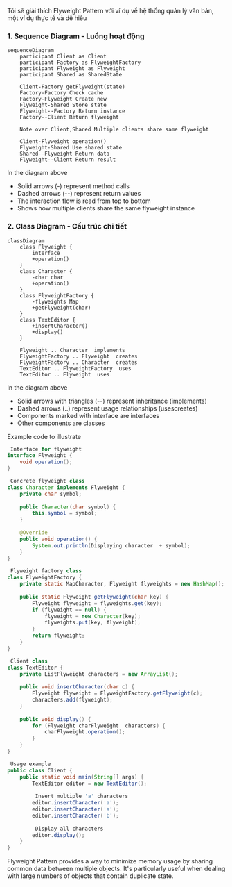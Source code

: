 Tôi sẽ giải thích Flyweight Pattern với ví dụ về hệ thống quản lý văn bản, một ví dụ thực tế và dễ hiểu

###  1. Sequence Diagram - Luồng hoạt động

```mermaid
sequenceDiagram
    participant Client as Client
    participant Factory as FlyweightFactory
    participant Flyweight as Flyweight
    participant Shared as SharedState
    
    Client-Factory getFlyweight(state)
    Factory-Factory Check cache
    Factory-Flyweight Create new
    Flyweight-Shared Store state
    Flyweight--Factory Return instance
    Factory--Client Return flyweight
    
    Note over Client,Shared Multiple clients share same flyweight
    
    Client-Flyweight operation()
    Flyweight-Shared Use shared state
    Shared--Flyweight Return data
    Flyweight--Client Return result
```

In the diagram above

- Solid arrows (-) represent method calls
- Dashed arrows (--) represent return values
- The interaction flow is read from top to bottom
- Shows how multiple clients share the same flyweight instance

###  2. Class Diagram - Cấu trúc chi tiết

```mermaid
classDiagram
    class Flyweight {
        interface
        +operation()
    }
    class Character {
        -char char
        +operation()
    }
    class FlyweightFactory {
        -flyweights Map
        +getFlyweight(char)
    }
    class TextEditor {
        +insertCharacter()
        +display()
    }
    
    Flyweight .. Character  implements
    FlyweightFactory .. Flyweight  creates
    FlyweightFactory .. Character  creates
    TextEditor .. FlyweightFactory  uses
    TextEditor .. Flyweight  uses
```

In the diagram above

- Solid arrows with triangles (--) represent inheritance (implements)
- Dashed arrows (..) represent usage relationships (usescreates)
- Components marked with interface are interfaces
- Other components are classes

Example code to illustrate

```java
 Interface for flyweight
interface Flyweight {
    void operation();
}

 Concrete flyweight class
class Character implements Flyweight {
    private char symbol;
    
    public Character(char symbol) {
        this.symbol = symbol;
    }
    
    @Override
    public void operation() {
        System.out.println(Displaying character  + symbol);
    }
}

 Flyweight factory class
class FlyweightFactory {
    private static MapCharacter, Flyweight flyweights = new HashMap();
    
    public static Flyweight getFlyweight(char key) {
        Flyweight flyweight = flyweights.get(key);
        if (flyweight == null) {
            flyweight = new Character(key);
            flyweights.put(key, flyweight);
        }
        return flyweight;
    }
}

 Client class
class TextEditor {
    private ListFlyweight characters = new ArrayList();
    
    public void insertCharacter(char c) {
        Flyweight flyweight = FlyweightFactory.getFlyweight(c);
        characters.add(flyweight);
    }
    
    public void display() {
        for (Flyweight charFlyweight  characters) {
            charFlyweight.operation();
        }
    }
}

 Usage example
public class Client {
    public static void main(String[] args) {
        TextEditor editor = new TextEditor();
        
         Insert multiple 'a' characters
        editor.insertCharacter('a');
        editor.insertCharacter('a');
        editor.insertCharacter('b');
        
         Display all characters
        editor.display();
    }
}
```

Flyweight Pattern provides a way to minimize memory usage by sharing common data between multiple objects. It's particularly useful when dealing with large numbers of objects that contain duplicate state.